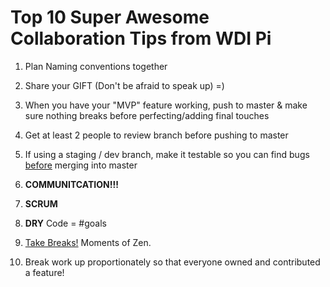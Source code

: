 # Top 10 Super Awesome Collaboration Tips from WDI Pi

1. Plan Naming conventions together

2. Share your GIFT (Don't be afraid to speak up) =)

3. When you have your "MVP" feature working, push to master & make sure nothing breaks before perfecting/adding final touches

4. Get at least 2 people to review branch before pushing to master

5. If using a staging / dev branch, make it testable so you can find bugs <u>before</u> merging into master

6. **COMMUNITCATION!!!**

7. **SCRUM**

8. **DRY** Code = #goals

9. <u>Take Breaks!</u> Moments of Zen.

10. Break work up proportionately so that everyone owned and contributed a feature!  
